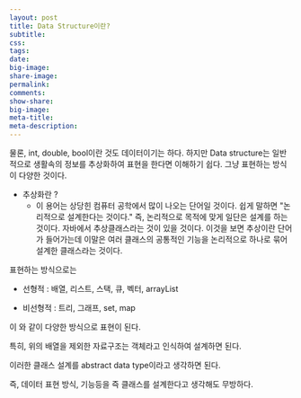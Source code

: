 ```yaml
---
layout: post
title: Data Structure이란?
subtitle:
css:
tags:
date:
big-image:
share-image:
permalink:
comments:
show-share:
big-image:
meta-title:
meta-description:
---
```


물론, int, double, bool이란 것도 데이터이기는 하다. 하지만 Data structure는 일반적으로 생활속의 정보를 추상화하여 표현을 한다면 이해하기 쉽다. 그냥 표현하는 방식이 다양한 것이다. 


 * 추상화란 ?
   - 이 용어는 상당힌 컴퓨터 공학에서 많이 나오는 단어일 것이다. 쉽게 말하면 "논리적으로 설계한다는 것이다." 즉, 논리적으로 목적에 맞게 일단은 설계를 하는 것이다. 자바에서 추상클래스라는 것이 있을 것이다. 이것을 보면 추상이란 단어가 들어가는데 이말은 여러 클래스의 공통적인 기능을 논리적으로 하나로 묶어 설계한 클래스라는 것이다. 

표현하는 방식으로는 

 - 선형적 : 배열, 리스트, 스택, 큐, 벡터, arrayList
 
 - 비선형적 : 트리, 그래프, set, map
 
이 와 같이 다양한 방식으로 표현이 된다. 

특히, 위의 배열을 제외한 자료구조는 객체라고 인식하여 설계하면 된다. 

이러한 클래스 설계를 abstract data type이라고 생각하면 된다. 

즉, 데이터 표현 방식, 기능등을 즉 클래스를 설계한다고 생각해도 무방하다. 

